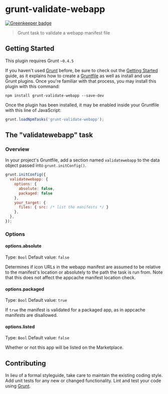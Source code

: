 # grunt-validate-webapp

[![Greenkeeper badge](https://badges.greenkeeper.io/freaktechnik/grunt-validate-webapp.svg)](https://greenkeeper.io/)

> Grunt task to validate a webapp manifest file

## Getting Started
This plugin requires Grunt `~0.4.5`

If you haven't used [Grunt](http://gruntjs.com/) before, be sure to check out the [Getting Started](http://gruntjs.com/getting-started) guide, as it explains how to create a [Gruntfile](http://gruntjs.com/sample-gruntfile) as well as install and use Grunt plugins. Once you're familiar with that process, you may install this plugin with this command:

```shell
npm install grunt-validate-webapp --save-dev
```

Once the plugin has been installed, it may be enabled inside your Gruntfile with this line of JavaScript:

```js
grunt.loadNpmTasks('grunt-validate-webapp');
```

## The "validatewebapp" task

### Overview
In your project's Gruntfile, add a section named `validatewebapp` to the data object passed into `grunt.initConfig()`.

```js
grunt.initConfig({
  validatewebapp: {
    options: {
      absolute: false,
      packaged: false
    },
    your_target: {
      files: { src: /* list the manifests */ }
    },
  },
});
```

### Options

#### options.absolute
Type: `Bool`
Default value: `false`

Determines if icon URLs in the webapp manifest are assumed to be relative to the
manifest's location or absolutely to the path the task is run from. Note that this
does not affect the appcache manifest location check.

#### options.packaged
Type: `Bool`
Default value: `true`

If `true` the manifest is validated for a packaged app, as in appcache manifests
are disallowed.

#### options.listed
Type: `Bool`
Default value: `false`

Whether or not this app will be listed on the Marketplace.

## Contributing
In lieu of a formal styleguide, take care to maintain the existing coding style. Add unit tests for any new or changed functionality. Lint and test your code using [Grunt](http://gruntjs.com/).

